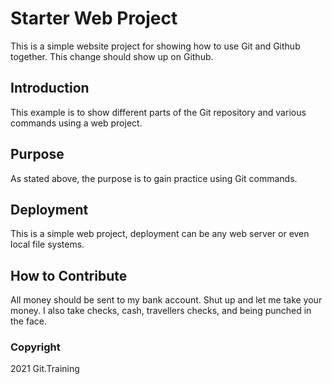 # Starter Web Project

This is a simple website project for showing how to use Git and Github together. This change should show up on Github.

## Introduction

This example is to show different parts of the Git repository and various commands using a web project.

## Purpose
As stated above, the purpose is to gain practice using Git commands.

## Deployment

This is a simple web project, deployment can be any web server or even local file systems.
## How to Contribute
All money should be sent to my bank account. Shut up and let me take your money.
I also take checks, cash, travellers checks, and being punched in the face.

### Copyright
2021 Git.Training